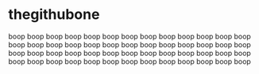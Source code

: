# thegithubone

boop
boop
boop
boop
boop
boop
boop
boop
boop
boop
boop
boop
boop
boop
boop
boop
boop
boop
boop
boop
boop
boop
boop
boop
boop
boop
boop
boop
boop
boop
boop
boop
boop
boop
boop
boop
boop
boop
boop
boop
boop
boop
boop
boop
boop
boop
boop
boop
boop
boop
boop
boop
